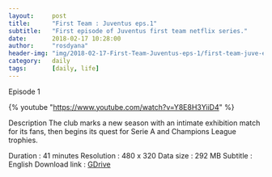 ```yaml
---
layout:     post
title:      "First Team : Juventus eps.1"
subtitle:   "First episode of Juventus first team netflix series."
date:       2018-02-17 10:28:00
author:     "rosdyana"
header-img: "img/2018-02-17-First-Team-Juventus-eps-1/first-team-juve-eps-1.JPG"
category:   daily
tags:       [daily, life]
---
```


Episode 1

{% youtube "https://www.youtube.com/watch?v=Y8E8H3YiiD4" %}

Description
The club marks a new season with an intimate exhibition match for its fans, then begins its quest for Serie A and Champions League trophies.

Duration : 41 minutes
Resolution : 480 x 320
Data size : 292 MB
Subtitle : English
Download link : [GDrive](https://drive.google.com/open?id=16Ts5-08jHfSokSu4bfJxPEBN8Bm4MIq5)
